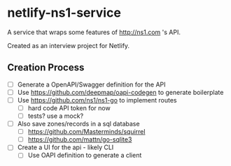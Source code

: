 # netlify-ns1-service

A service that wraps some features of <http://ns1.com> 's API.

Created as an interview project for Netlify.

## Creation Process

- [ ] Generate a OpenAPI/Swagger definition for the API
- [ ] Use <https://github.com/deepmap/oapi-codegen> to generate boilerplate
- [ ] Use <https://github.com/ns1/ns1-go> to implement routes
    + [ ] hard code API token for now
    + [ ] tests? use a mock?
- [ ] Also save zones/records in a sql database
    + [ ] https://github.com/Masterminds/squirrel
    + [ ] https://github.com/mattn/go-sqlite3
- [ ] Create a UI for the api - likely CLI
    + [ ] Use OAPI definition to generate a client
